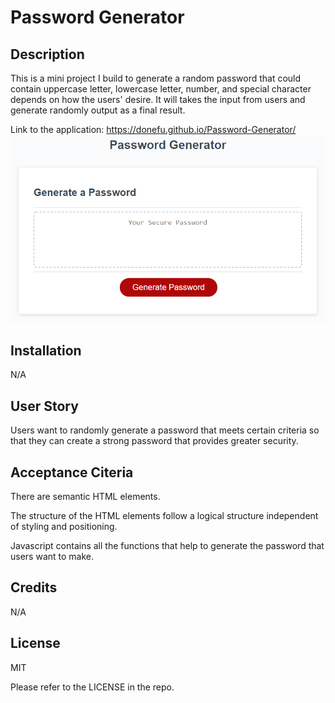 # Password Generator

## Description

This is a mini project I build to generate a random password that could contain uppercase letter, lowercase letter, number, and special character depends on how the users' desire. It will takes the input from users and generate randomly output as a final result.

Link to the application: https://donefu.github.io/Password-Generator/
![result](./Assets/03-javascript-homework-demo.png)

## Installation

N/A

## User Story

Users want to randomly generate a password that meets certain criteria
so that they can create a strong password that provides greater security.

## Acceptance Citeria

There are semantic HTML elements.

The structure of the HTML elements follow a logical structure independent of styling and positioning.

Javascript contains all the functions that help to generate the password that users want to make.

## Credits

N/A

## License

MIT

Please refer to the LICENSE in the repo.

